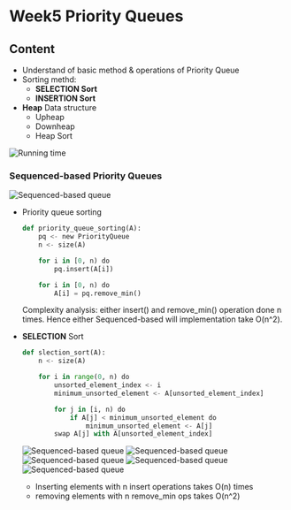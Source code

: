 # Week5 Priority Queues
## Content
- Understand of basic method & operations of Priority Queue
- Sorting methd:
    - __**SELECTION Sort**__
    - __**INSERTION Sort**__
- __**Heap**__ Data structure
    - Upheap
    - Downheap
    - Heap Sort

![Running time](https://github.com/psui3905/COMP2123/blob/master/week5/queue.png)
### Sequenced-based Priority Queues

![Sequenced-based queue](https://github.com/psui3905/COMP2123/blob/master/week5/queue2.png)

- Priority queue sorting
    ``` python
    def priority_queue_sorting(A):
        pq <- new PriorityQueue
        n <- size(A)

        for i in [0, n) do
            pq.insert(A[i])

        for i in [0, n) do
            A[i] = pq.remove_min()
    ```
    Complexity analysis: either insert() and remove_min() operation done n times. Hence either Sequenced-based will implementation take O(n^2).


- __**SELECTION**__ Sort
    ```python
    def slection_sort(A):
        n <- size(A)

        for i in range(0, n) do
            unsorted_element_index <- i
            minimum_unsorted_element <- A[unsorted_element_index]

            for j in [i, n) do
                if A[j] < minimum_unsorted_element do
                    minimum_unsorted_element <- A[j]
            swap A[j] with A[unsorted_element_index]
    ```
    ![Sequenced-based queue](https://github.com/psui3905/COMP2123/blob/master/week5/selection1.png)
    ![Sequenced-based queue](https://github.com/psui3905/COMP2123/blob/master/week5/selection2.png)
    ![Sequenced-based queue](https://github.com/psui3905/COMP2123/blob/master/week5/selection3.png)
    ![Sequenced-based queue](https://github.com/psui3905/COMP2123/blob/master/week5/selection4.png)
    ![Sequenced-based queue](https://github.com/psui3905/COMP2123/blob/master/week5/selection5.png)

    - Inserting elements with n insert operations takes O(n) times
    - removing elements with n remove_min ops takes O(n^2)
